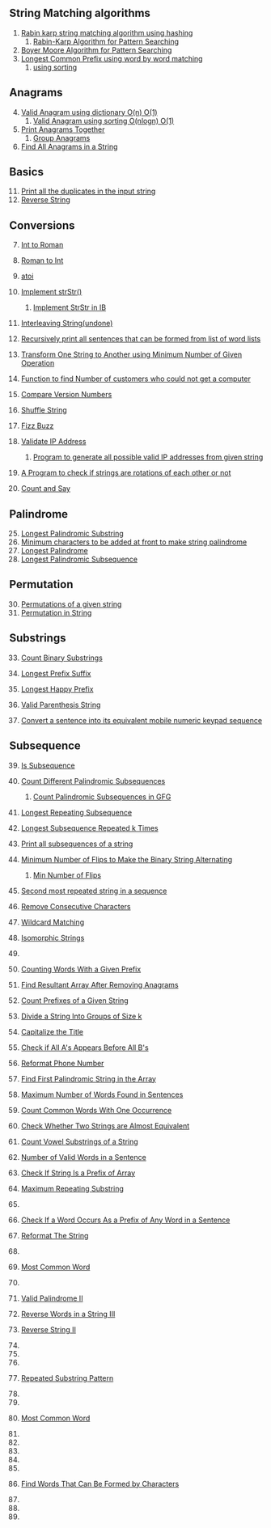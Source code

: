 ## String Matching algorithms
1. [Rabin karp string matching algorithm using hashing](https://www.hackerrank.com/contests/smart-interviews/challenges/si-rabin-karp-string-matching-algorithm/submissions/code/1344002502)
    1. [Rabin-Karp Algorithm for Pattern Searching](https://www.geeksforgeeks.org/rabin-karp-algorithm-for-pattern-searching/)
46. [Boyer Moore Algorithm for Pattern Searching](https://www.geeksforgeeks.org/boyer-moore-algorithm-for-pattern-searching/)
3. [Longest Common Prefix using word by word matching](https://leetcode.com/submissions/detail/706947844/)
    1. [using sorting](https://leetcode.com/submissions/detail/706971069/)

## Anagrams
4. [Valid Anagram using dictionary O(n) O(1)](https://leetcode.com/submissions/detail/706105358/)
    1. [Valid Anagram using sorting O(nlogn) O(1)](https://leetcode.com/submissions/detail/706093028/)
44. [Print Anagrams Together](https://practice.geeksforgeeks.org/problems/print-anagrams-together/1)
    1. [Group Anagrams](https://leetcode.com/problems/group-anagrams/)
18. [Find All Anagrams in a String](https://leetcode.com/problems/find-all-anagrams-in-a-string/)

## Basics
11. [Print all the duplicates in the input string](https://www.geeksforgeeks.org/print-all-the-duplicates-in-the-input-string/)
12. [Reverse String](https://leetcode.com/problems/reverse-string/)

## Conversions
7. [Int to Roman](https://www.interviewbit.com/problems/integer-to-roman/submissions/)
8. [Roman to Int](https://www.interviewbit.com/problems/roman-to-integer/submissions/)
9. [atoi](https://leetcode.com/problems/string-to-integer-atoi/)
10. [Implement strStr()](https://leetcode.com/problems/implement-strstr/)
    1. [Implement StrStr in IB](https://www.interviewbit.com/problems/implement-strstr/submissions/)


6. [Interleaving String(undone)](https://leetcode.com/problems/interleaving-string/)
14. [Recursively print all sentences that can be formed from list of word lists](https://www.geeksforgeeks.org/recursively-print-all-sentences-that-can-be-formed-from-list-of-word-lists/)
15. [Transform One String to Another using Minimum Number of Given Operation](https://www.geeksforgeeks.org/transform-one-string-to-another-using-minimum-number-of-given-operation/)
16. [Function to find Number of customers who could not get a computer](https://www.geeksforgeeks.org/function-to-find-number-of-customers-who-could-not-get-a-computer/)
17. [Compare Version Numbers](https://leetcode.com/problems/compare-version-numbers/)
19. [Shuffle String](https://leetcode.com/problems/shuffle-string/)
20. [Fizz Buzz](https://leetcode.com/problems/fizz-buzz/)
21. [Validate IP Address](https://leetcode.com/problems/validate-ip-address/)
    1. [Program to generate all possible valid IP addresses from given string](https://www.geeksforgeeks.org/program-generate-possible-valid-ip-addresses-given-string/)
22. [A Program to check if strings are rotations of each other or not](https://www.geeksforgeeks.org/a-program-to-check-if-strings-are-rotations-of-each-other/)
23. [Count and Say](https://leetcode.com/problems/count-and-say/)

## Palindrome
25. [Longest Palindromic Substring](https://leetcode.com/problems/longest-palindromic-substring/)
26. [Minimum characters to be added at front to make string palindrome](https://www.interviewbit.com/problems/minimum-characters-required-to-make-a-string-palindromic/)
27. [Longest Palindrome](https://leetcode.com/problems/longest-palindrome/)
28. [Longest Palindromic Subsequence](https://leetcode.com/problems/longest-palindromic-subsequence/)

## Permutation
30. [Permutations of a given string](https://practice.geeksforgeeks.org/problems/permutations-of-a-given-string2041/1)
31. [Permutation in String](https://leetcode.com/problems/permutation-in-string/)

## Substrings
33. [Count Binary Substrings](https://leetcode.com/problems/count-binary-substrings/)


35. [Longest Prefix Suffix](https://practice.geeksforgeeks.org/problems/longest-prefix-suffix2527/1)
36. [Longest Happy Prefix](https://leetcode.com/problems/longest-happy-prefix/)
37. [Valid Parenthesis String](https://leetcode.com/problems/valid-parenthesis-string/)
38. [Convert a sentence into its equivalent mobile numeric keypad sequence](https://www.geeksforgeeks.org/convert-sentence-equivalent-mobile-numeric-keypad-sequence/)

## Subsequence
39. [Is Subsequence](https://leetcode.com/problems/is-subsequence/)
41. [Count Different Palindromic Subsequences](https://leetcode.com/problems/count-different-palindromic-subsequences/submissions/)
    1. [Count Palindromic Subsequences in GFG](https://practice.geeksforgeeks.org/problems/count-palindromic-subsequences/1)
42. [Longest Repeating Subsequence](https://practice.geeksforgeeks.org/problems/longest-repeating-subsequence2004/1)
43. [Longest Subsequence Repeated k Times](https://leetcode.com/problems/longest-subsequence-repeated-k-times/)
44. [Print all subsequences of a string](https://www.geeksforgeeks.org/print-subsequences-string/)



47. [Minimum Number of Flips to Make the Binary String Alternating](https://leetcode.com/problems/minimum-number-of-flips-to-make-the-binary-string-alternating/)
    1. [Min Number of Flips ](https://practice.geeksforgeeks.org/problems/min-number-of-flips3210/1)
48. [Second most repeated string in a sequence](https://practice.geeksforgeeks.org/problems/second-most-repeated-string-in-a-sequence0534/1)
49. [Remove Consecutive Characters ](https://practice.geeksforgeeks.org/problems/consecutive-elements2306/1)
50. [Wildcard Matching](https://leetcode.com/problems/wildcard-matching/)
51. [Isomorphic Strings](https://leetcode.com/problems/isomorphic-strings/)
52. 







53. [Counting Words With a Given Prefix](https://leetcode.com/problems/counting-words-with-a-given-prefix/)
54. [Find Resultant Array After Removing Anagrams](https://leetcode.com/problems/find-resultant-array-after-removing-anagrams/)
55. [Count Prefixes of a Given String](https://leetcode.com/problems/count-prefixes-of-a-given-string/)
56. [Divide a String Into Groups of Size k](https://leetcode.com/problems/divide-a-string-into-groups-of-size-k/)
57. [Capitalize the Title](https://leetcode.com/problems/capitalize-the-title/)
58. [Check if All A's Appears Before All B's](https://leetcode.com/problems/check-if-all-as-appears-before-all-bs/)
59. [Reformat Phone Number](https://leetcode.com/problems/reformat-phone-number/)
60. [Find First Palindromic String in the Array](https://leetcode.com/problems/find-first-palindromic-string-in-the-array/)
61. [Maximum Number of Words Found in Sentences](https://leetcode.com/problems/maximum-number-of-words-found-in-sentences/)
62. [Count Common Words With One Occurrence](https://leetcode.com/problems/count-common-words-with-one-occurrence/)
63. [Check Whether Two Strings are Almost Equivalent](https://leetcode.com/problems/check-whether-two-strings-are-almost-equivalent/)
64. [Count Vowel Substrings of a String](https://leetcode.com/problems/count-vowel-substrings-of-a-string/)
65. [Number of Valid Words in a Sentence](https://leetcode.com/problems/number-of-valid-words-in-a-sentence/)
66. [Check If String Is a Prefix of Array](https://leetcode.com/problems/check-if-string-is-a-prefix-of-array/)
67. [Maximum Repeating Substring](https://leetcode.com/problems/maximum-repeating-substring/)
68. 
69. [Check If a Word Occurs As a Prefix of Any Word in a Sentence](https://leetcode.com/problems/check-if-a-word-occurs-as-a-prefix-of-any-word-in-a-sentence/)
70. [Reformat The String](https://leetcode.com/problems/reformat-the-string/)
71. []()
72. [Most Common Word](https://leetcode.com/problems/most-common-word/)
73. 
74. [Valid Palindrome II](https://leetcode.com/problems/valid-palindrome-ii/)
75. [Reverse Words in a String III](https://leetcode.com/problems/reverse-words-in-a-string-iii/)
76. [Reverse String II](https://leetcode.com/problems/reverse-string-ii/)
77. 
78. 
79. 
80. [Repeated Substring Pattern](https://leetcode.com/problems/repeated-substring-pattern/)
81. 
82. 
83. [Most Common Word](https://leetcode.com/problems/most-common-word/)
84. 
85. 
86. 
87. 
88. 
89. [Find Words That Can Be Formed by Characters](https://leetcode.com/problems/find-words-that-can-be-formed-by-characters/)
90. 
91. 
92. 
